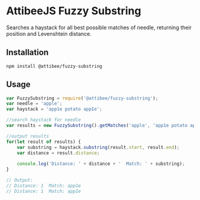 # AttibeeJS Fuzzy Substring

Searches a haystack for all best possible matches of needle, returning their position and Levenshtein distance.

## Installation

`npm install @attibee/fuzzy-substring`

## Usage

```javascript
var FuzzySubstring = require('@attibee/fuzzy-substring');
var needle = 'apple';
var haystack = 'app1e potato appIe';

//search haystack for needle
var results = new FuzzySubstring().getMatches('apple', 'app1e potato apble');

//output results
for(let result of results) {
    var substring = haystack.substring(result.start, result.end);
    var distance = result.distance;
    
    console.log('Distance: ' + distance + '  Match: ' + substring);
}

// Output:
// Distance: 1  Match: app1e
// Distance: 1  Match: appIe
```
